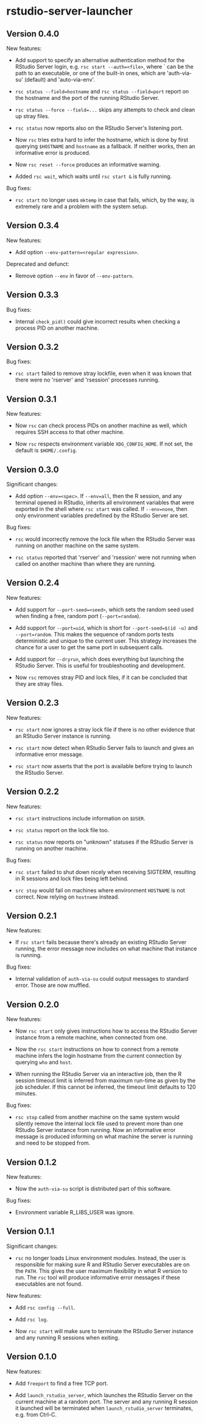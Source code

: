 # rstudio-server-launcher

## Version 0.4.0

New features:

* Add support to specify an alternative authentication method for the
  RStudio Server login, e.g. `rsc start --auth=<file>`, where `<file> can
  be the path to an executable, or one of the built-in ones, which are
  'auth-via-su' (default) and 'auto-via-env'.

* `rsc status --field=hostname` and `rsc status --field=port` report on the
  hostname and the port of the running RStudio Server.

* `rsc status --force --field=...` skips any attempts to check and clean up
  stray files.

* `rsc status` now reports also on the RStudio Server's listening port.

* Now `rsc` tries extra hard to infer the hostname, which is done by first
  querying `$HOSTNAME` and `hostname` as a fallback. If neither works, then
  an informative error is produced.

* Now `rsc reset --force` produces an informative warning.

* Added `rsc wait`, which waits until `rsc start &` is fully running.

Bug fixes:

* `rsc start` no longer uses `mktemp` in case that fails, which, by the way,
  is extremely rare and a problem with the system setup.


## Version 0.3.4

New features:

* Add option `--env-pattern=<regular expression>`.

Deprecated and defunct:

* Remove option `--env` in favor of `--env-pattern`.


## Version 0.3.3

Bug fixes:

* Internal `check_pid()` could give incorrect results when checking
  a process PID on another machine.


## Version 0.3.2

Bug fixes:

* `rsc start` failed to remove stray lockfile, even when it was known
  that there were no 'rserver' and 'rsession' processes running.


## Version 0.3.1

New features:

* Now `rsc` can check process PIDs on another machine as well, which
  requires SSH access to that other machine.

* Now `rsc` respects environment variable `XDG_CONFIG_HOME`.  If not set,
  the default is `$HOME/.config`.


## Version 0.3.0

Significant changes:

* Add option `--env=<spec>`.  If `--env=all`, then the R session, and any
  terminal opened in RStudio, inherits all environment variables that were
  exported in the shell where `rsc start` was called.  If `--env=none`,
  then only environment variables predefined by the RStudio Server are set.
  
Bug fixes:

* `rsc` would incorrectly remove the lock file when the RStudio Server
  was running on another machine on the same system.

* `rsc status` reported that 'rserver' and 'rsession' were not running
  when called on another machine than where they are running.


## Version 0.2.4

New features:

* Add support for `--port-seed=<seed>`, which sets the random seed used
  when finding a free, random port (`--port=random`).

* Add support for `--port=uid`, which is short for `--port-seed=$(id -u)`
  and `--port=random`.  This makes the sequence of random ports tests
  deterministic and unique to the current user.  This strategy increases
  the chance for a user to get the same port in subsequent calls.

* Add support for `--dryrun`, which does everything but launching the
  RStudio Server.  This is useful for troubleshooting and development.

* Now `rsc` removes stray PID and lock files, if it can be concluded
  that they are stray files.
  

## Version 0.2.3

New features:

* `rsc start` now ignores a stray lock file if there is no other
  evidence that an RStudio Server instance is running.

* `rsc start` now detect when RStudio Server fails to launch and
  gives an informative error message.

* `rsc start` now asserts that the port is available before trying
  to launch the RStudio Server.


## Version 0.2.2

New features:

* `rsc start` instructions include information on `$USER`.

* `rsc status` report on the lock file too.

* `rsc status` now reports on "unknown" statuses if the RStudio
  Server is running on another machine.

Bug fixes:

* `rsc start` failed to shut down nicely when receiving SIGTERM,
  resulting in R sessions and lock files being left behind.

* `src stop` would fail on machines where environment `HOSTNAME`
  is not correct. Now relying on `hostname` instead.


## Version 0.2.1

New features:

* If `rsc start` fails because there's already an existing RStudio
  Server running, the error message now includes on what machine
  that instance is running.

Bug fixes:

* Internal validation of `auth-via-su` could output messages to
  standard error. Those are now muffled.


## Version 0.2.0

New features:

* Now `rsc start` only gives instructions how to access the RStudio
  Server instance from a remote machine, when connected from one.

* Now the `rsc start` instructions on how to connect from a remote
  machine infers the login hostname from the current connection
  by querying `who` and `host`.

* When running the RStudio Server via an interactive job, then the
  R session timeout limit is inferred from maximum run-time as given
  by the job scheduler. If this cannot be inferred, the timeout
  limit defaults to 120 minutes.

Bug fixes:

* `rsc stop` called from another machine on the same system would
  silently remove the internal lock file used to prevent more than
  one RStudio Server instance from running.  Now an informative
  error message is produced informing on what machine the server
  is running and need to be stopped from.


## Version 0.1.2

New features:

* Now the `auth-via-su` script is distributed part of this software.

Bug fixes:

* Environment variable R_LIBS_USER was ignore.


## Version 0.1.1

Significant changes:

* `rsc` no longer loads Linux environment modules.  Instead, the user is
  responsible for making sure R and RStudio Server executables are on the
  `PATH`.  This gives the user maximum flexibility in what R version to
  run.  The `rsc` tool will produce informative error messages if these
  executables are not found.

New features:

* Add `rsc config --full`.

* Add `rsc log`.

* Now `rsc start` will make sure to terminate the RStudio Server instance
  and any running R sessions when exiting.
  

## Version 0.1.0

New features:

* Add `freeport` to find a free TCP port.

* Add `launch_rstudio_server`, which launches the RStudio Server on the current
  machine at a random port.  The server and any running R session it launched
  will be terminated when `launch_rstudio_server` terminates, e.g. from Ctrl-C.
